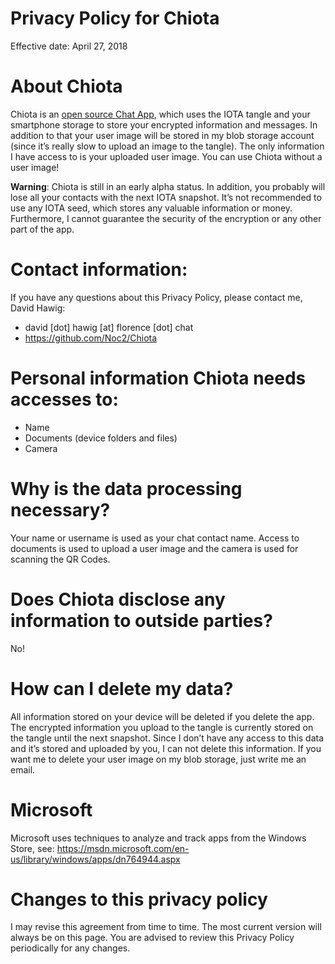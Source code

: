 # Privacy Policy for Chiota
Effective date: April 27, 2018

# About Chiota
Chiota is an [open source Chat App](https://github.com/Noc2/Chiota), which uses the IOTA tangle and your smartphone storage to store your encrypted information and messages. In addition to that your user image will be stored in my blob storage account (since it’s really slow to upload an image to the tangle). 
The only information I have access to is your uploaded user image. You can use Chiota without a user image!

**Warning**: Chiota is still in an early alpha status. In addition, you probably will lose all your contacts with the next IOTA snapshot. It’s not recommended to use any IOTA seed, which stores any valuable information or money. Furthermore, I cannot guarantee the security of the encryption or any other part of the app.

# Contact information:
If you have any questions about this Privacy Policy, please contact me, David Hawig:
-	david [dot] hawig [at] florence [dot] chat
-	https://github.com/Noc2/Chiota

# Personal information Chiota needs accesses to: 
- Name 
- Documents (device folders and files) 
- Camera 

# Why is the data processing necessary?
Your name or username is used as your chat contact name. Access to documents is used to upload a user image and the camera is used for scanning the QR Codes. 

# Does Chiota disclose any information to outside parties? 
No!

# How can I delete my data?
All information stored on your device will be deleted if you delete the app. 
The encrypted information you upload to the tangle is currently stored on the tangle until the next snapshot. Since I don’t have any access to this data and it’s stored and uploaded by you, I can not delete this information. 
If you want me to delete your user image on my blob storage, just write me an email. 

# Microsoft
Microsoft uses techniques to analyze and track apps from the Windows Store, see: 
https://msdn.microsoft.com/en-us/library/windows/apps/dn764944.aspx

# Changes to this privacy policy
I may revise this agreement from time to time. The most current version will always be on this page. You are advised to review this Privacy Policy periodically for any changes.
